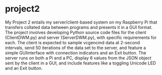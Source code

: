 # project2
My Project 2 entails my server/client-based system on my Raspberry Pi that transfers collated data between programs and presents it in a GUI format. The project involves developing Python source code files for the client (ClientDWM.py) 
and server (ServerDWM.py), with specific requirements for each. The client is expected to sample vcgencmd data at 2-second intervals, send 50 iterations of the data set to the server, and feature a simple GUIinterface with connection indicators
and an Exit button. The server runs on both a Pi and a PC, display 6 values from the JSON object sent by the client in a GUI, and include features like a toggling Unicode LED and an Exit button.
